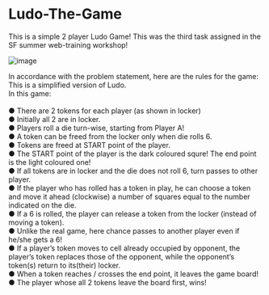 # Ludo-The-Game
This is a simple 2 player Ludo Game! This was the third task assigned in the SF summer web-training workshop!<br />

![image](https://user-images.githubusercontent.com/62075225/176989115-ed706ffe-18b1-43ef-962b-7d9b70aa871c.png)

In accordance with the problem statement, here are the rules for the game:<br />
This is a simplified version of Ludo.<br />In this game:<br /><br />
● There are 2 tokens for each player (as shown in locker)<br />
● Initially all 2 are in locker.<br />
● Players roll a die turn-wise, starting from Player A!<br />
● A token can be freed from the locker only when die rolls 6.<br />
● Tokens are freed at START point of the player.<br />
● The START point of the player is the dark coloured squre! The end point is the light coloured one!<br />
● If all tokens are in locker and the die does not roll 6, turn
passes to other player.<br />
● If the player who has rolled has a token in play, he can
choose a token and move it ahead (clockwise) a number
of squares equal to the number indicated on the die.<br />
● If a 6 is rolled, the player can release a token from the
locker (instead of moving a token).<br />
● Unlike the real game, here chance passes to another player even if he/she gets a 6!<br />
● If a player’s token moves to cell already occupied by
opponent, the player’s token replaces those of the
opponent, while the opponent’s token(s) return to its(their)
locker. <br />
● When a token reaches / crosses the end point, it leaves
the game board!<br />
● The player whose all 2 tokens leave the board first, wins!<br />






